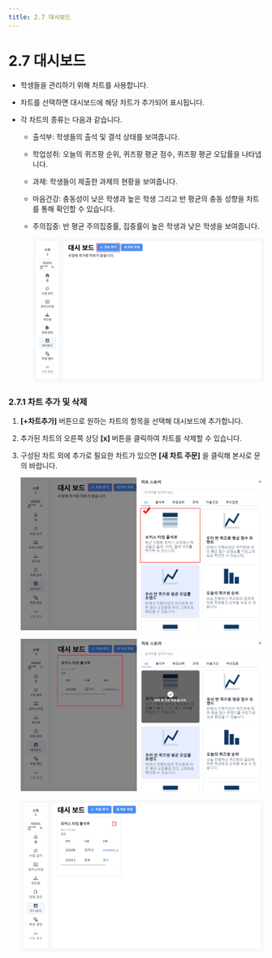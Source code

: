 ```yaml
---
title: 2.7 대시보드
---
```

# 2.7 대시보드

* 학생들을 관리하기 위해 차트를 사용합니다. 
* 차트를 선택하면 대시보드에 해당 차트가 추가되어 표시됩니다.
* 각 차트의 종류는 다음과 같습니다.

  * 출석부: 학생들의 출석 및 결석 상태를 보여줍니다. 
  * 학업성취: 오늘의 퀴즈팡 순위, 퀴즈팡 평균 점수, 퀴즈팡 평균 오답률을 나타냅니다.
  * 과제: 학생들이 제출한 과제의 현황을 보여줍니다. 
  * 마음건강: 충동성이 낮은 학생과 높은 학생 그리고 반 평균의 충동 성향을 차트를 통해 확인할 수 있습니다. 
  * 주의집중: 반 평균 주의집중률, 집중률이 높은 학생과 낮은 학생을 보여줍니다.

    ![](/img/ori_teacher_2-7_01.jpg)

### 2.7.1 차트 추가 및 삭제

1. **\[+차트추가]** 버튼으로 원하는 차트의 항목을 선택해 대시보드에 추가합니다.
2. 추가된 차트의 오른쪽 상당 **\[x]** 버튼을 클릭하여 차트를 삭제할 수 있습니다.
3. 구성된 차트 외에 추가로 필요한 차트가 있으면 **\[새 차트 주문]** 을 클릭해 본사로 문의 바랍니다.

   ![](/img/teacher_2-7-1_01.jpg)

   ![](/img/teacher_2-7-1_02.jpg)

   ![](/img/teacher_2-7-1_03.jpg)

